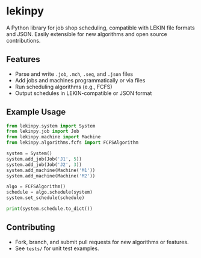 # lekinpy

A Python library for job shop scheduling, compatible with LEKIN file formats and JSON. Easily extensible for new algorithms and open source contributions.

## Features
- Parse and write `.job`, `.mch`, `.seq`, and `.json` files
- Add jobs and machines programmatically or via files
- Run scheduling algorithms (e.g., FCFS)
- Output schedules in LEKIN-compatible or JSON format

## Example Usage
```python
from lekinpy.system import System
from lekinpy.job import Job
from lekinpy.machine import Machine
from lekinpy.algorithms.fcfs import FCFSAlgorithm

system = System()
system.add_job(Job('J1', 5))
system.add_job(Job('J2', 3))
system.add_machine(Machine('M1'))
system.add_machine(Machine('M2'))

algo = FCFSAlgorithm()
schedule = algo.schedule(system)
system.set_schedule(schedule)

print(system.schedule.to_dict())
```

## Contributing
- Fork, branch, and submit pull requests for new algorithms or features.
- See `tests/` for unit test examples.

